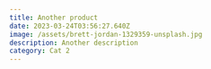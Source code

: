 ```yaml
---
title: Another product
date: 2023-03-24T03:56:27.640Z
image: /assets/brett-jordan-1329359-unsplash.jpg
description: A﻿nother description
category: Cat 2
---
```

